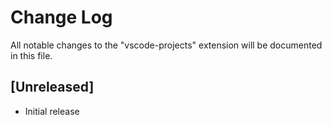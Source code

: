 # Change Log

All notable changes to the "vscode-projects" extension will be documented in this file.

## [Unreleased]

- Initial release